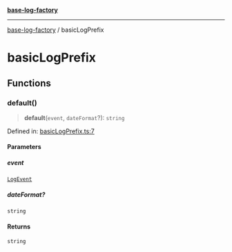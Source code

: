 [**base-log-factory**](index.md)

***

[base-log-factory](index.md) / basicLogPrefix

# basicLogPrefix

## Functions

### default()

> **default**(`event`, `dateFormat`?): `string`

Defined in: [basicLogPrefix.ts:7](https://github.com/fengxinming/log-base/blob/531de42a0f94da12b314d5f0d519bbe6bce7c154/packages/base-log-factory/src/basicLogPrefix.ts#L7)

#### Parameters

##### event

[`LogEvent`](typings.md#logevent)

##### dateFormat?

`string`

#### Returns

`string`
